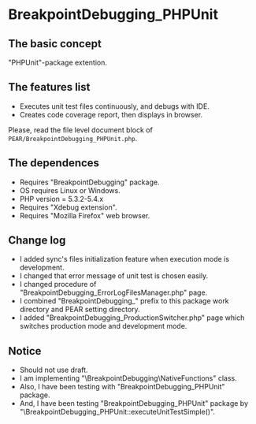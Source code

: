 BreakpointDebugging_PHPUnit
========================================

The basic concept
-----------------

"PHPUnit"-package extention.

The features list
-----------------

* Executes unit test files continuously, and debugs with IDE.
* Creates code coverage report, then displays in browser.

Please, read the file level document block of `PEAR/BreakpointDebugging_PHPUnit.php`.

The dependences
---------------

* Requires "BreakpointDebugging" package.
* OS requires Linux or Windows.
* PHP version = 5.3.2-5.4.x
* Requires "Xdebug extension".
* Requires "Mozilla Firefox" web browser.

Change log
----------

* I added sync's files initialization feature when execution mode is development.
* I changed that error message of unit test is chosen easily.
* I changed procedure of "BreakpointDebugging_ErrorLogFilesManager.php" page.
* I combined "BreakpointDebugging_" prefix to this package work directory and PEAR setting directory.
* I added "BreakpointDebugging_ProductionSwitcher.php" page which switches production mode and development mode.

Notice
------

* Should not use draft.
* I am implementing "\BreakpointDebugging\NativeFunctions" class.
* Also, I have been testing with "BreakpointDebugging_PHPUnit" package.
* And, I have been testing "BreakpointDebugging_PHPUnit" package by "\BreakpointDebugging_PHPUnit::executeUnitTestSimple()".
